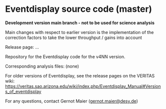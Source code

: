 # Eventdisplay source code (master)

**Development version main branch - not to be used for science analysis**

Main changes with respect to earlier version is the implementation of the correction factors to take the lower throughput / gains into account

Release page: ...

Repository for the Eventdisplay code for the v4NN version. 

Corresponding analysis files: (none)

For older versions of Eventdisplay, see the release pages on the VERITAS wiki:
https://veritas.sao.arizona.edu/wiki/index.php/Eventdisplay_Manual#Versions_of_eventdisplay

For any questions, contact Gernot Maier (gernot.maier@desy.de)

